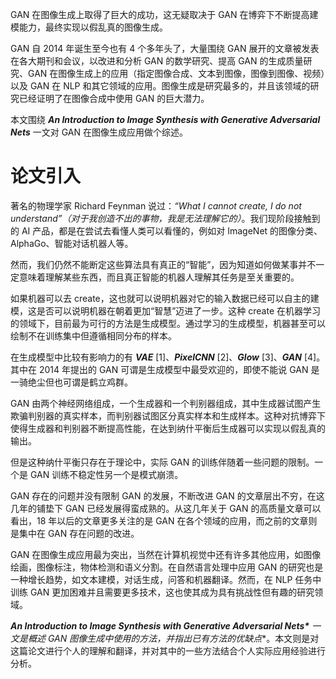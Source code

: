 GAN 在图像生成上取得了巨大的成功，这无疑取决于 GAN 在博弈下不断提高建模能力，最终实现以假乱真的图像生成。

GAN 自 2014 年诞生至今也有 4 个多年头了，大量围绕 GAN 展开的文章被发表在各大期刊和会议，以改进和分析 GAN 的数学研究、提高 GAN 的生成质量研究、GAN 在图像生成上的应用（指定图像合成、文本到图像，图像到图像、视频）以及 GAN 在 NLP 和其它领域的应用。图像生成是研究最多的，并且该领域的研究已经证明了在图像合成中使用 GAN 的巨大潜力。

本文围绕 ***An Introduction to Image Synthesis with Generative Adversarial Nets*** 一文对 GAN 在图像生成应用做个综述。

# 论文引入

著名的物理学家 Richard Feynman 说过：*“What I cannot create, I do not understand”（对于我创造不出的事物，我是无法理解它的）*。我们现阶段接触到的 AI 产品，都是在尝试去看懂人类可以看懂的，例如对 ImageNet 的图像分类、AlphaGo、智能对话机器人等。

然而，我们仍然不能断定这些算法具有真正的“智能”，因为知道如何做某事并不一定意味着理解某些东西，而且真正智能的机器人理解其任务是至关重要的。

如果机器可以去 create，这也就可以说明机器对它的输入数据已经可以自主的建模，这是否可以说明机器在朝着更加“智慧”迈进了一步。这种 create 在机器学习的领域下，目前最为可行的方法是生成模型。通过学习的生成模型，机器甚至可以绘制不在训练集中但遵循相同分布的样本。

在生成模型中比较有影响力的有 ***VAE*** [1]、***PixelCNN*** [2]、***Glow*** [3]、***GAN*** [4]。其中在 2014 年提出的 GAN 可谓是生成模型中最受欢迎的，即使不能说 GAN 是一骑绝尘但也可谓是鹤立鸡群。

GAN 由两个神经网络组成，一个生成器和一个判别器组成，其中生成器试图产生欺骗判别器的真实样本，而判别器试图区分真实样本和生成样本。这种对抗博弈下使得生成器和判别器不断提高性能，在达到纳什平衡后生成器可以实现以假乱真的输出。

但是这种纳什平衡只存在于理论中，实际 GAN 的训练伴随着一些问题的限制。一个是 GAN 训练不稳定性另一个是模式崩溃。

GAN 存在的问题并没有限制 GAN 的发展，不断改进 GAN 的文章层出不穷，在这几年的铺垫下 GAN 已经发展得蛮成熟的。从这几年关于 GAN 的高质量文章可以看出，18 年以后的文章更多关注的是 GAN 在各个领域的应用，而之前的文章则是集中在 GAN 存在问题的改进。

GAN 在图像生成应用最为突出，当然在计算机视觉中还有许多其他应用，如图像绘画，图像标注，物体检测和语义分割。在自然语言处理中应用 GAN 的研究也是一种增长趋势，如文本建模，对话生成，问答和机器翻译。然而，在 NLP 任务中训练 GAN 更加困难并且需要更多技术，这也使其成为具有挑战性但有趣的研究领域。

***An Introduction to Image Synthesis with Generative Adversarial Nets\*** 一文是**概述 GAN 图像生成中使用的方法，并指出已有方法的优缺点**。本文则是对这篇论文进行个人的理解和翻译，并对其中的一些方法结合个人实际应用经验进行分析。